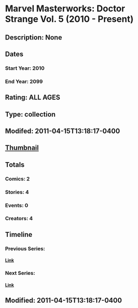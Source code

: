 # Marvel Masterworks: Doctor Strange Vol. 5 (2010 - Present)
## Description: None
## Dates
### Start Year: 2010
### End Year: 2099
## Rating: ALL AGES
## Type: collection
## Modifed: 2011-04-15T13:18:17-0400
## [Thumbnail](http://i.annihil.us/u/prod/marvel/i/mg/1/c0/4cbccef1c334c.jpg)
## Totals
### Comics: 2
### Stories: 4
### Events: 0
### Creators: 4
## Timeline
### Previous Series: 
#### [Link]()
### Next Series: 
#### [Link]()
## Modified: 2011-04-15T13:18:17-0400